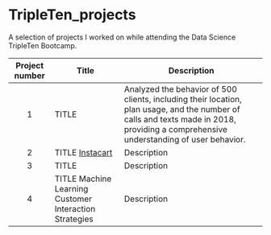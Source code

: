 # TripleTen_projects
A selection of projects I worked on while attending the Data Science TripleTen Bootcamp.


| Project number | Title | Description |
| :-----------: | ----------- |----------- |
| 1 | TITLE | Analyzed the behavior of 500 clients, including their location, plan usage, and the number of calls and texts made in 2018, providing a comprehensive understanding of user behavior.  |
| 2 | TITLE [Instacart](https://github.com/zarina-perez/TripleTen_projects/tree/main/02-EDA_project) | Description |
| 3 | TITLE | Description |
| 4 | TITLE Machine Learning Customer Interaction Strategies | Description |
